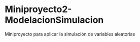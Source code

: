 # Miniproyecto2-ModelacionSimulacion
Miniproyecto para aplicar la simulación de variables aleatorias

